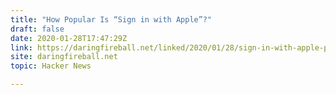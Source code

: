 ```yaml
---
title: "How Popular Is “Sign in with Apple”?"
draft: false
date: 2020-01-28T17:47:29Z
link: https://daringfireball.net/linked/2020/01/28/sign-in-with-apple-popularity?utm_medium=RSS&utm_source=hune
site: daringfireball.net
topic: Hacker News  

---
```

